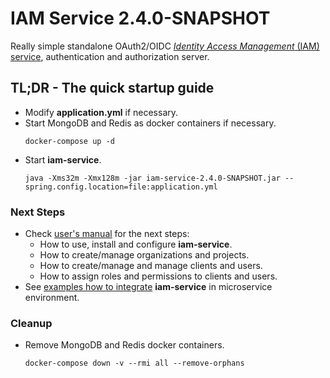 # IAM Service 2.4.0-SNAPSHOT
Really simple standalone OAuth2/OIDC
[*Identity Access Management* (IAM) service](https://github.com/jveverka/iam-service/tree/2.4.0-SNAPSHOT), 
authentication and authorization server. 

## TL;DR - The quick startup guide
* Modify __application.yml__ if necessary.
* Start MongoDB and Redis as docker containers if necessary.
  ```
  docker-compose up -d
  ``` 
* Start __iam-service__.
  ```
  java -Xms32m -Xmx128m -jar iam-service-2.4.0-SNAPSHOT.jar --spring.config.location=file:application.yml
  ```

### Next Steps
* Check [user's manual](https://github.com/jveverka/iam-service/tree/2.x.x/docs/IAM-user-manual/README.md) for the next steps:
  * How to use, install and configure __iam-service__.
  * How to create/manage organizations and projects.
  * How to create/manage and manage clients and users.
  * How  to assign roles and permissions to clients and users.
* See [examples how to integrate](https://github.com/jveverka/iam-service/tree/2.x.x/iam-examples) __iam-service__ in microservice environment.

### Cleanup
* Remove MongoDB and Redis docker containers.
  ```
  docker-compose down -v --rmi all --remove-orphans
  ```     
